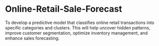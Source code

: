# Online-Retail-Sale-Forecast
To develop a predictive model that classifies online retail transactions into specific categories and clusters. This will help uncover hidden patterns, improve customer segmentation, optimize inventory management, and enhance sales forecasting.
